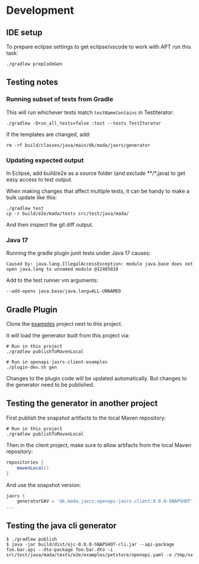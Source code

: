 # Development

## IDE setup

To prepare eclipse settings to get eclipse/vscode to work with APT run this task:

    ./gradlew prepCodeGen

## Testing notes

### Running subset of tests from Gradle

This will run whichever tests match `testNameContains` in TestIterator:

    ./gradlew -Drun_all_tests=false :test --tests TestIterator

If the templates are changed, add:

    rm -rf build/classes/java/main/dk/mada/jaxrs/generator


### Updating expected output

In Eclipse, add build/e2e as a source folder (and exclude **/*.java) to get easy access to test output.

When making changes that affect multiple tests, it can be handy to make a bulk update like this:

    ./gradlew test
    cp -r build/e2e/mada/tests src/test/java/mada/

And then inspect the git diff output.

### Java 17

Running the gradle plugin junit tests under Java 17 causes:

    Caused by: java.lang.IllegalAccessException: module java.base does not open java.lang to unnamed module @12405818
    
Add to the test runner vm arguments:

    --add-opens java.base/java.lang=ALL-UNNAMED

## Gradle Plugin

Clone the [examples](https://github.com/jskov/openapi-jaxrs-client-examples) project next to this project.

It will load the generator built from this project via:

    # Run in this project
    ./gradlew publishToMavenLocal
    
    # Run in openapi-jaxrs-client-examples
    ./plugin-dev.sh gen

Changes to the plugin code will be updated automatically.
But changes to the generator need to be published.

## Testing the generator in another project

First publish the snapshot artifacts to the local Maven repository:

    # Run in this project
    ./gradlew publishToMavenLocal

Then in the client project, make sure to allow artifacts from the local Maven repository:

```gradle
repositories {
    mavenLocal()
}
```

And use the snapshot version:

```gradle
jaxrs {
    generatorGAV = 'dk.mada.jaxrs:openapi-jaxrs-client:0.0.0-SNAPSHOT'
...
```

## Testing the java cli generator

```console
$ ./gradlew publish
$ java -jar build/dist/ojc-0.0.0-SNAPSHOT-cli.jar --api-package foo.bar.api --dto-package foo.bar.dto -i src/test/java/mada/tests/e2e/examples/petstore/openapi.yaml -o /tmp/xx
```

